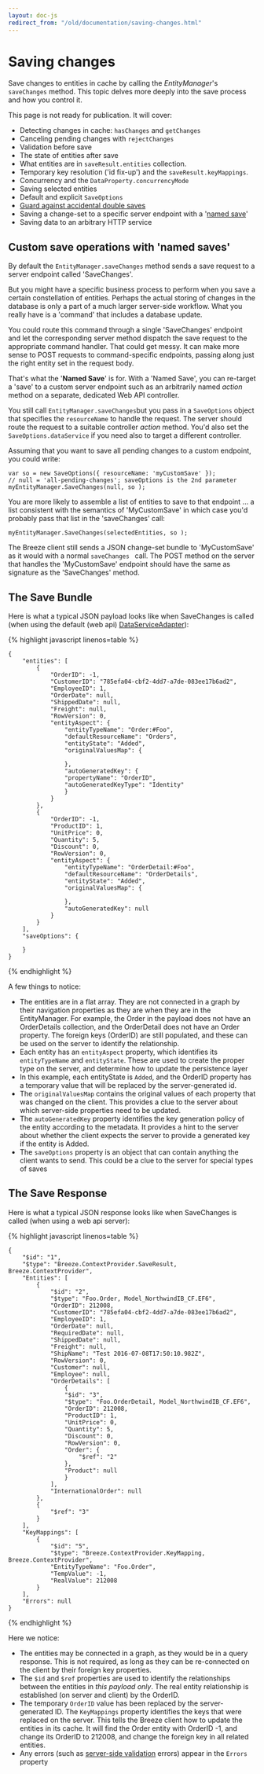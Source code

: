 ```yaml
---
layout: doc-js
redirect_from: "/old/documentation/saving-changes.html"
---
```

# Saving changes

Save changes to entities in cache by calling the *EntityManager*'s `saveChanges` method. This topic delves more deeply into the save process and how you control it. 

This page is not ready for publication. It will cover: 

- Detecting changes in cache: `hasChanges` and `getChanges`
- Canceling pending changes with `rejectChanges`
- Validation before save
- The state of entities after save
- What entities are in `saveResult.entities` collection.
- Temporary key resolution ('id fix-up') and the `saveResult.keyMappings`.
- Concurrency and the `DataProperty.concurrencyMode`
- Saving selected entities
- Default and explicit `SaveOptions`
- <a href="/doc-cool-breezes/concurrent-saves.html">Guard against accidental double saves</a>
- Saving a change-set to a specific server endpoint with a '<a href="#NamedSave">named save</a>'
- Saving data to an arbitrary HTTP service


## <a name="NamedSave"></a>Custom save operations with 'named saves'

By default the `EntityManager.saveChanges` method sends a save request to a server endpoint called 'SaveChanges'. 

But you might have a specific business process to perform when you save a certain constellation of entities. Perhaps the actual storing of changes in the database is only a part of a much larger server-side workflow. What you really have is a 'command' that includes a database update. 

You could route this command through a single 'SaveChanges' endpoint and let the corresponding server method dispatch the save request to the appropriate command handler. That could get messy. It can make more sense to POST requests to command-specific endpoints, passing along just the right entity set in the request body. 

That's what the '**Named Save**' is for. With a 'Named Save', you can re-target a 'save' to a custom server endpoint such as an arbitrarily named *action* method on a separate, dedicated Web API controller. 

You still call `EntityManager.saveChanges`but you pass in a `SaveOptions` object that specifies the `resourceName` to handle the request. The server should route the request to a suitable controller *action* method. You'd also set the `SaveOptions.dataService` if you need also to target a different controller. 

Assuming that you want to save all pending changes to a custom endpoint, you could write: 

    var so = new SaveOptions({ resourceName: 'myCustomSave' });
    // null = 'all-pending-changes'; saveOptions is the 2nd parameter
    myEntityManager.SaveChanges(null, so ); 

You are more likely to assemble a list of entities to save to that endpoint ... a list consistent with the semantics of 'MyCustomSave' in which case you'd probably pass that list in the 'saveChanges' call: 

    myEntityManager.SaveChanges(selectedEntities, so ); 

The Breeze client still sends a JSON change-set bundle to 'MyCustomSave' as it would with a normal `saveChanges ` call. The POST method on the server that handles the 'MyCustomSave' endpoint should have the same as signature as the 'SaveChanges' method. 

  
## The Save Bundle

Here is what a typical JSON payload looks like when SaveChanges is called (when using the default (web api) [DataServiceAdapter](/doc-js/server-dataserviceadapter.html)):

{% highlight javascript linenos=table %}

    {
        "entities": [
            {
                "OrderID": -1,
                "CustomerID": "785efa04-cbf2-4dd7-a7de-083ee17b6ad2",
                "EmployeeID": 1,
                "OrderDate": null,
                "ShippedDate": null,
                "Freight": null,
                "RowVersion": 0,
                "entityAspect": {
                    "entityTypeName": "Order:#Foo",
                    "defaultResourceName": "Orders",
                    "entityState": "Added",
                    "originalValuesMap": {
                    
                    },
                    "autoGeneratedKey": {
                    "propertyName": "OrderID",
                    "autoGeneratedKeyType": "Identity"
                    }
                }
            },
            {
                "OrderID": -1,
                "ProductID": 1,
                "UnitPrice": 0,
                "Quantity": 5,
                "Discount": 0,
                "RowVersion": 0,
                "entityAspect": {
                    "entityTypeName": "OrderDetail:#Foo",
                    "defaultResourceName": "OrderDetails",
                    "entityState": "Added",
                    "originalValuesMap": {
                    
                    },
                    "autoGeneratedKey": null
                }
            }
        ],
        "saveOptions": {
            
        }
    }

{% endhighlight %}

A few things to notice:
- The entities are in a flat array.  They are not connected in a graph by their navigation properties as they are when they are in the EntityManager.  For example, the Order in the payload does not have an OrderDetails collection, and the OrderDetail does not have an Order property.  The foreign keys (OrderID) are still populated, and these can be used on the server to identify the relationship.
- Each entity has an `entityAspect` property, which identifies its `entityTypeName` and `entityState`.  These are used to create the proper type on the server, and determine how to update the persistence layer
- In this example, each entityState is `Added`, and the OrderID property has a temporary value that will be replaced by the server-generated id. 
- The `originalValuesMap` contains the original values of each property that was changed on the client.  This provides a clue to the server about which server-side properties need to be updated.
- The `autoGeneratedKey` property identifies the key generation policy of the entity according to the metadata.  It provides a hint to the server about whether the client expects the server to provide a generated key if the entity is Added.
- The `saveOptions` property is an object that can contain anything the client wants to send.  This could be a clue to the server for special types of saves

## The Save Response

Here is what a typical JSON response looks like when SaveChanges is called (when using a web api server): 

{% highlight javascript linenos=table %}

    {
        "$id": "1",
        "$type": "Breeze.ContextProvider.SaveResult, Breeze.ContextProvider",
        "Entities": [
            {
                "$id": "2",
                "$type": "Foo.Order, Model_NorthwindIB_CF.EF6",
                "OrderID": 212008,
                "CustomerID": "785efa04-cbf2-4dd7-a7de-083ee17b6ad2",
                "EmployeeID": 1,
                "OrderDate": null,
                "RequiredDate": null,
                "ShippedDate": null,
                "Freight": null,
                "ShipName": "Test 2016-07-08T17:50:10.982Z",
                "RowVersion": 0,
                "Customer": null,
                "Employee": null,
                "OrderDetails": [
                    {
                    "$id": "3",
                    "$type": "Foo.OrderDetail, Model_NorthwindIB_CF.EF6",
                    "OrderID": 212008,
                    "ProductID": 1,
                    "UnitPrice": 0,
                    "Quantity": 5,
                    "Discount": 0,
                    "RowVersion": 0,
                    "Order": {
                        "$ref": "2"
                    },
                    "Product": null
                    }
                ],
                "InternationalOrder": null
            },
            {
                "$ref": "3"
            }
        ],
        "KeyMappings": [
            {
                "$id": "5",
                "$type": "Breeze.ContextProvider.KeyMapping, Breeze.ContextProvider",
                "EntityTypeName": "Foo.Order",
                "TempValue": -1,
                "RealValue": 212008
            }
        ],
        "Errors": null
    }

{% endhighlight %}

Here we notice:
- The entities may be connected in a graph, as they would be in a query response.  This is not required, as long as they can be re-connected on the client by their foreign key properties.
- The `$id` and `$ref` properties are used to identify the relationships between the entities in *this payload only*.  The real entity relationship is established (on server and client) by the OrderID.
-  The temporary `OrderID` value has been replaced by the server-generated ID.  The `KeyMappings` property identifies the keys that were replaced on the server.  This tells the Breeze client how to update the entities in its cache.  It will find the Order entity with OrderID -1, and change its OrderID to 212008, and change the foreign key in all related entities.
- Any errors (such as [server-side validation](/doc-net/ef-serverside-validation) errors) appear in the `Errors` property
